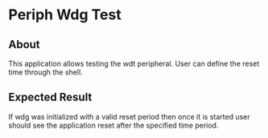 # Periph Wdg Test

## About

This application allows testing the wdt peripheral. User can define the reset
time through the shell.

## Expected Result

If wdg was initialized with a valid reset period then once it is started user
should see the application reset after the specified time period.
